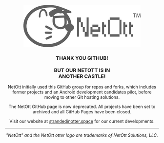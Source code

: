 <p align="center">
    <img src="https://raw.githubusercontent.com/NetOttSolutions/.github/main/profile/logo.png" alt="The NetOtt logo, displaying an otter head figure with glasses on looking to the right side, followed by the text NetOtt in a blocky font. *squeak*" width="384">
</p>
<h3 align="center">
    <b>
        THANK YOU GITHUB!<br>
        <br>
        BUT OUR NETOTT IS IN<br>
        ANOTHER CASTLE!
    </b>
</h3>
<p align="center">
    NetOtt initially used this GitHub group for repos and forks, which includes former projects and an Android development candidates pilot, before moving to other Git hosting solutions.
</p>
<p align="center">
    The NetOtt GitHub page is now deprecated. All projects have been set to archived and all GitHub Pages have been closed.
</p>
<p align="center">
    Visit our website at <a href="https://strandedinotter.space/">strandedinotter.space</a> for our current developments.
</p>

---
<p align="center">
    <i>
        "NetOtt" and the NetOtt otter logo are trademarks of NetOtt Solutions, LLC.
    </i>
</p>
